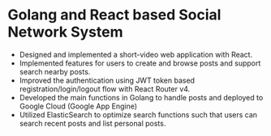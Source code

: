 # Golang and React based Social Network System
- Designed and implemented a short-video web application with React. 
- Implemented features for users to create and browse posts and support search nearby posts.
- Improved the authentication using JWT token based registration/login/logout flow with React Router v4. 
- Developed the main functions in Golang to handle posts and deployed to Google Cloud (Google App Engine) 
- Utilized ElasticSearch to optimize search functions such that users can search recent posts and list personal posts.

